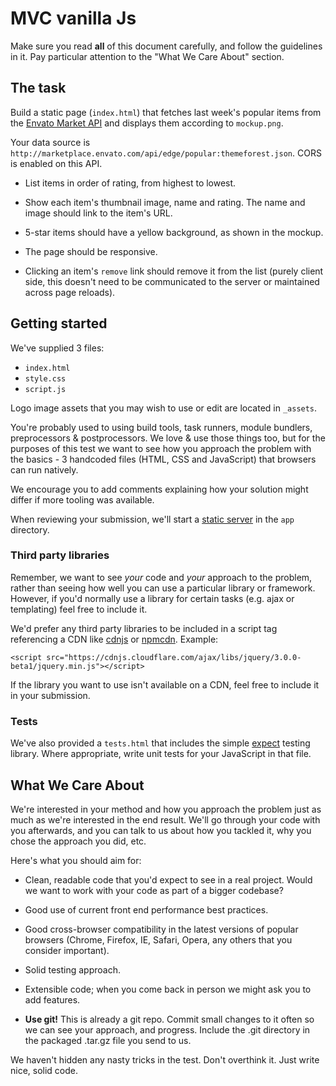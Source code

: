 # MVC vanilla Js

Make sure you read **all** of this document carefully, and follow the guidelines in it. Pay particular attention to the "What We Care About" section.

## The task

Build a static page (`index.html`) that fetches last week's popular items from the [Envato Market API](http://marketplace.envato.com/api/documentation) and displays them according to `mockup.png`.

Your data source is `http://marketplace.envato.com/api/edge/popular:themeforest.json`. CORS is enabled on this API.

- List items in order of rating, from highest to lowest.

- Show each item's thumbnail image, name and rating. The name and image should link to the item's URL. 

- 5-star items should have a yellow background, as shown in the mockup.

- The page should be responsive.

- Clicking an item's `remove` link should remove it from the list (purely client side, this doesn't need to be communicated to the server or maintained across page reloads).

## Getting started

We've supplied 3 files:

- `index.html`
- `style.css`
- `script.js`

Logo image assets that you may wish to use or edit are located in `_assets`.

You're probably used to using build tools, task runners, module bundlers, preprocessors & postprocessors. We love & use those things too, but for the purposes of this test we want to see how you approach the problem with the basics - 3 handcoded files (HTML, CSS and JavaScript) that browsers can run natively.

We encourage you to add comments explaining how your solution might differ if more tooling was available.

When reviewing your submission, we'll start a [static server](https://www.npmjs.com/package/http-server) in the `app` directory.

### Third party libraries

Remember, we want to see *your* code and *your* approach to the problem, rather than seeing how well you can use a particular library or framework. However, if you'd normally use a library for certain tasks (e.g. ajax or templating) feel free to include it.

We'd prefer any third party libraries to be included in a script tag referencing a CDN like [cdnjs](https://cdnjs.com/) or [npmcdn](https://npmcdn.com/). Example:

```
<script src="https://cdnjs.cloudflare.com/ajax/libs/jquery/3.0.0-beta1/jquery.min.js"></script>
```

If the library you want to use isn't available on a CDN, feel free to include it in your submission.

### Tests

We've also provided a `tests.html` that includes the simple [expect](https://github.com/mjackson/expect) testing library. Where appropriate, write unit tests for your JavaScript in that file.

## What We Care About

We're interested in your method and how you approach the problem just as much as we're interested in the end result. We'll go through your code with you afterwards, and you can talk to us about how you tackled it, why you chose the approach you did, etc.

Here's what you should aim for:

- Clean, readable code that you'd expect to see in a real project. Would we want to work with your code as part of a bigger codebase?

- Good use of current front end performance best practices.

- Good cross-browser compatibility in the latest versions of popular browsers (Chrome, Firefox, IE, Safari, Opera, any others that you consider important).

- Solid testing approach.

- Extensible code; when you come back in person we might ask you to add features.

- **Use git!** This is already a git repo. Commit small changes to it often so we can see your approach, and progress. Include the .git directory in the packaged .tar.gz file you send to us.

We haven't hidden any nasty tricks in the test. Don't overthink it. Just write nice, solid code.
